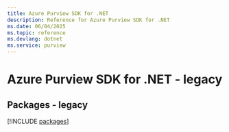 ```yaml
---
title: Azure Purview SDK for .NET
description: Reference for Azure Purview SDK for .NET
ms.date: 06/04/2025
ms.topic: reference
ms.devlang: dotnet
ms.service: purview
---
```

# Azure Purview SDK for .NET - legacy
## Packages - legacy
[!INCLUDE [packages](purview-index.md)]